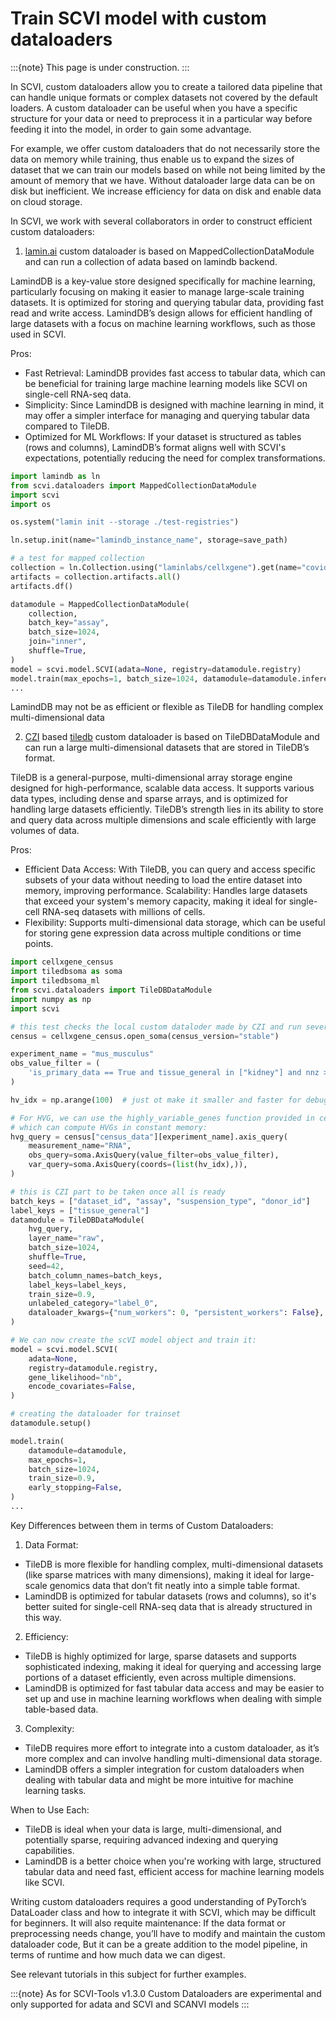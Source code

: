 # Train SCVI model with custom dataloaders

:::{note}
This page is under construction.
:::

In SCVI, custom dataloaders allow you to create a tailored data pipeline that can handle unique formats or complex datasets not covered by the default loaders. A custom dataloader can be useful when you have a specific structure for your data or need to preprocess it in a particular way before feeding it into the model, in order to gain some advantage.

For example, we offer custom dataloaders that do not necessarily store the data on memory while training, thus enable us to expand the sizes of dataset that we can train our models based on while not being limited by the amount of memory that we have.
Without dataloader large data can be on disk but inefficient. We increase efficiency for data on disk and enable data on cloud storage.

In SCVI, we work with several collaborators in order to construct efficient custom dataloaders:
1. [lamin.ai](https://lamin.ai/) custom dataloader is based on MappedCollectionDataModule and can run a collection of adata based on lamindb backend.

LamindDB is a key-value store designed specifically for machine learning, particularly focusing on making it easier to manage large-scale training datasets. It is optimized for storing and querying tabular data, providing fast read and write access. LamindDB’s design allows for efficient handling of large datasets with a focus on machine learning workflows, such as those used in SCVI.

Pros:

- Fast Retrieval: LamindDB provides fast access to tabular data, which can be beneficial for training large machine learning models like SCVI on single-cell RNA-seq data.
- Simplicity: Since LamindDB is designed with machine learning in mind, it may offer a simpler interface for managing and querying tabular data compared to TileDB.
- Optimized for ML Workflows: If your dataset is structured as tables (rows and columns), LamindDB’s format aligns well with SCVI's expectations, potentially reducing the need for complex transformations.

```python
import lamindb as ln
from scvi.dataloaders import MappedCollectionDataModule
import scvi
import os

os.system("lamin init --storage ./test-registries")

ln.setup.init(name="lamindb_instance_name", storage=save_path)

# a test for mapped collection
collection = ln.Collection.using("laminlabs/cellxgene").get(name="covid_normal_lung")
artifacts = collection.artifacts.all()
artifacts.df()

datamodule = MappedCollectionDataModule(
    collection,
    batch_key="assay",
    batch_size=1024,
    join="inner",
    shuffle=True,
)
model = scvi.model.SCVI(adata=None, registry=datamodule.registry)
model.train(max_epochs=1, batch_size=1024, datamodule=datamodule.inference_dataloader())
...
```
LamindDB may not be as efficient or flexible as TileDB for handling complex multi-dimensional data

2. [CZI](https://chanzuckerberg.com/) based [tiledb](https://tiledb.com/) custom dataloader is based on TileDBDataModule and can run a large multi-dimensional datasets that are stored in TileDB’s format.

TileDB is a general-purpose, multi-dimensional array storage engine designed for high-performance, scalable data access. It supports various data types, including dense and sparse arrays, and is optimized for handling large datasets efficiently. TileDB’s strength lies in its ability to store and query data across multiple dimensions and scale efficiently with large volumes of data.

Pros:

- Efficient Data Access: With TileDB, you can query and access specific subsets of your data without needing to load the entire dataset into memory, improving performance.
Scalability: Handles large datasets that exceed your system's memory capacity, making it ideal for single-cell RNA-seq datasets with millions of cells.
- Flexibility: Supports multi-dimensional data storage, which can be useful for storing gene expression data across multiple conditions or time points.

```python
import cellxgene_census
import tiledbsoma as soma
import tiledbsoma_ml
from scvi.dataloaders import TileDBDataModule
import numpy as np
import scvi

# this test checks the local custom dataloder made by CZI and run several tests with it
census = cellxgene_census.open_soma(census_version="stable")

experiment_name = "mus_musculus"
obs_value_filter = (
    'is_primary_data == True and tissue_general in ["kidney"] and nnz >= 3000'
)

hv_idx = np.arange(100)  # just ot make it smaller and faster for debug

# For HVG, we can use the highly_variable_genes function provided in cellxgene_census,
# which can compute HVGs in constant memory:
hvg_query = census["census_data"][experiment_name].axis_query(
    measurement_name="RNA",
    obs_query=soma.AxisQuery(value_filter=obs_value_filter),
    var_query=soma.AxisQuery(coords=(list(hv_idx),)),
)

# this is CZI part to be taken once all is ready
batch_keys = ["dataset_id", "assay", "suspension_type", "donor_id"]
label_keys = ["tissue_general"]
datamodule = TileDBDataModule(
    hvg_query,
    layer_name="raw",
    batch_size=1024,
    shuffle=True,
    seed=42,
    batch_column_names=batch_keys,
    label_keys=label_keys,
    train_size=0.9,
    unlabeled_category="label_0",
    dataloader_kwargs={"num_workers": 0, "persistent_workers": False},
)

# We can now create the scVI model object and train it:
model = scvi.model.SCVI(
    adata=None,
    registry=datamodule.registry,
    gene_likelihood="nb",
    encode_covariates=False,
)

# creating the dataloader for trainset
datamodule.setup()

model.train(
    datamodule=datamodule,
    max_epochs=1,
    batch_size=1024,
    train_size=0.9,
    early_stopping=False,
)
...
```
Key Differences between them in terms of Custom Dataloaders:
1. Data Format:

- TileDB is more flexible for handling complex, multi-dimensional datasets (like sparse matrices with many dimensions), making it ideal for large-scale genomics data that don’t fit neatly into a simple table format.
- LamindDB is optimized for tabular datasets (rows and columns), so it's better suited for single-cell RNA-seq data that is already structured in this way.

2. Efficiency:

- TileDB is highly optimized for large, sparse datasets and supports sophisticated indexing, making it ideal for querying and accessing large portions of a dataset efficiently, even across multiple dimensions.
- LamindDB is optimized for fast tabular data access and may be easier to set up and use in machine learning workflows when dealing with simple table-based data.

3. Complexity:

- TileDB requires more effort to integrate into a custom dataloader, as it’s more complex and can involve handling multi-dimensional data storage.
- LamindDB offers a simpler integration for custom dataloaders when dealing with tabular data and might be more intuitive for machine learning tasks.

When to Use Each:
- TileDB is ideal when your data is large, multi-dimensional, and potentially sparse, requiring advanced indexing and querying capabilities.
- LamindDB is a better choice when you're working with large, structured tabular data and need fast, efficient access for machine learning models like SCVI.

Writing custom dataloaders requires a good understanding of PyTorch’s DataLoader class and how to integrate it with SCVI, which may be difficult for beginners.
It will also requite maintenance: If the data format or preprocessing needs change, you’ll have to modify and maintain the custom dataloader code, But it can be a greate addition to the model pipeline, in terms of runtime and how much data we can digest.

See relevant tutorials in this subject for further examples.

:::{note}
As for SCVI-Tools v1.3.0 Custom Dataloaders are experimental and only supported for adata and SCVI and SCANVI models
:::
